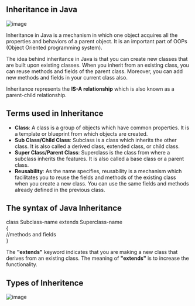 ## Inheritance in Java
![image](https://user-images.githubusercontent.com/67740644/141668514-1e321302-9f9f-4e70-be91-f63382685f1b.png)

Inheritance in Java is a mechanism in which one object acquires all the properties and behaviors of a parent object. It is an important part of OOPs
(Object Oriented programming system).

The idea behind inheritance in Java is that you can create new classes
that are built upon existing classes. When you inherit from an existing class, you can reuse methods and fields of the parent class. Moreover, you can add new methods and fields in your current class also.

Inheritance represents the **IS-A relationship** which is also known as a parent-child relationship.

## Terms used in Inheritance
- **Class**: A class is a group of objects which have common properties. It is a template or blueprint from which objects are created.
- **Sub Class/Child Class**: Subclass is a class which inherits the other class. It is also called a derived class, extended class, or child class.
- **Super Class/Parent Class**: Superclass is the class from where a subclass inherits the features. It is also called a base class or a parent class.
- **Reusability**: As the name specifies, reusability is a mechanism which facilitates you to reuse the fields and methods of the existing class when you create a new class. You can     use the same fields and methods already defined in the previous class.

## The syntax of Java Inheritance

class Subclass-name extends Superclass-name  
{  
   //methods and fields  
}  

The **"extends"** keyword indicates that you are making a new class that derives from an existing class. The meaning of **"extends"** is to increase the functionality.

## Types of Inheritence
![image](https://user-images.githubusercontent.com/67740644/141668489-98eb93bf-add4-49f7-8b98-693237568825.png)

